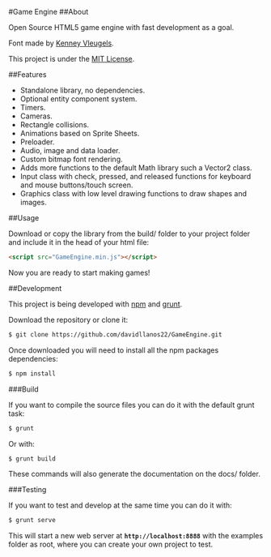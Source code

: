 #Game Engine
##About

Open Source HTML5 game engine with fast development as a goal.

Font made by <a href="http://www.kenney.nl/assets/kenney-fonts" target="_blank">Kenney Vleugels</a>.

This project is under the <a href="http://opensource.org/licenses/mit-license.php" target="_blank">MIT License</a>.

##Features
* Standalone library, no dependencies.
* Optional entity component system.
* Timers.
* Cameras.
* Rectangle collisions.
* Animations based on Sprite Sheets.
* Preloader.
* Audio, image and data loader.
* Custom bitmap font rendering.
* Adds more functions to the default Math library such a Vector2 class.
* Input class with check, pressed, and released functions for keyboard and mouse buttons/touch screen.
* Graphics class with low level drawing functions to draw shapes and images.

##Usage

Download or copy the library from the build/ folder to your project folder and include it in the head of your html file:

```html
<script src="GameEngine.min.js"></script>
```
Now you are ready to start making games!

##Development

This project is being developed with <a href="https://www.npmjs.com/" target="_blank">npm</a> and <a href="http://gruntjs.com/" target="_blank">grunt</a>.

Download the repository or clone it:

```bash
$ git clone https://github.com/davidllanos22/GameEngine.git
```
Once downloaded you will need to install all the npm packages dependencies:

```bash
$ npm install
```

###Build

If you want to compile the source files you can do it with the default grunt task:


```bash
$ grunt
```

Or with:

```bash
$ grunt build
```

These commands will also generate the documentation on the docs/ folder.


###Testing

If you want to test and develop at the same time you can do it with:

```bash
$ grunt serve
```

This will start a new web server at **`http://localhost:8888`** with the examples folder as root, where you can create your own project to test.

